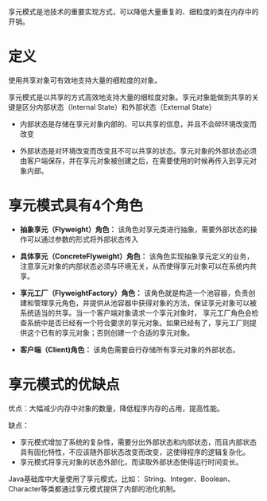 享元模式是池技术的重要实现方式，可以降低大量重复的、细粒度的类在内存中的开销。

# 定义
使用共享对象可有效地支持大量的细粒度的对象。

享元模式是以共享的方式高效地支持大量的细粒度对象。享元对象能做到共享的关键是区分内部状态（Internal State）和外部状态（External State）

* 内部状态是存储在享元对象内部的、可以共享的信息，并且不会碎环境改变而改变

* 外部状态是对环境改变而改变且不可以共享的状态。享元对象的外部状态必须由客户端保存，并在享元对象被创建之后，在需要使用的时候再传入到享元对象内部。

# 享元模式具有4个角色

* **抽象享元（Flyweight）角色：**
该角色对享元类进行抽象，需要外部状态的操作可以通过参数的形式将外部状态传入

* **具体享元（ConcreteFlyweight）角色：**
该角色实现抽象享元定义的业务，注意享元对象的内部状态必须与环境无关，从而使得享元对象可以在系统内共享。

* **享元工厂（FlyweightFactory）角色：**
该角色就是构造一个池容器，负责创建和管理享元角色，并提供从池容器中获得对象的方法，保证享元对象可以被系统适当的共享。当一个客户端对象请求一个享元对象时，
享元工厂角色会检查系统中是否已经有一个符合要求的享元对象。如果已经有了，享元工厂则提供这个已有的享元对象；否则创建一个合适的享元对象。

* **客户端（Client)角色：**
该角色需要自行存储所有享元对象的外部状态。

# 享元模式的优缺点

优点：大幅减少内存中对象的数量，降低程序内存的占用，提高性能。

缺点：

* 享元模式增加了系统的复杂性，需要分出外部状态和内部状态，而且内部状态具有固化特性，不应该随外部状态改变而改变，这使得程序的逻辑复杂化。
* 享元模式将享元对象的状态外部化，而读取外部状态使得运行时间变长。

Java基础库中大量使用了享元模式，比如：
String、Integer、Boolean、Character等类都通过享元模式提供了内部的池化机制。
